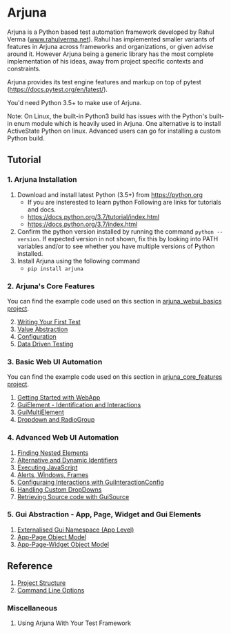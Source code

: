 # Arjuna

Arjuna is a Python based test automation framework developed by Rahul Verma (www.rahulverma.net). Rahul has implemented smaller variants of features in Arjuna across frameworks and organizations, or given advise around it. However Arjuna being a generic library has the most complete implementation of his ideas, away from project specific contexts and constraints.

Arjuna provides its test engine features and markup on top of pytest (https://docs.pytest.org/en/latest/).

You'd need Python 3.5+ to make use of Arjuna.

Note: On Linux, the built-in Python3 build has issues with the Python's built-in enum module which is heavily used in Arjuna. One alternative is to install ActiveState Python on linux. Advanced users can go for installing a custom Python build.

## Tutorial

### 1. Arjuna Installation

1. Download and install latest Python (3.5+) from https://python.org
    * If you are insterested to learn python Following are links for tutorials and docs.
    + https://docs.python.org/3.7/tutorial/index.html
    + https://docs.python.org/3.7/index.html
2. Confirm the python version installed by running the command `python --version`. If expected version in not shown, fix this by looking into PATH variables and/or to see whether you have multiple versions of Python installed.
3. Install Arjuna using the following command
    * `pip install arjuna`

### 2. Arjuna's Core Features

You can find the example code used on this section in [arjuna_webui_basics project](https://github.com/rahul-verma/arjuna//tree/master/arjuna-samples/arjex_core_features/tests/modules).

2. [Writing Your First Test](./docs/core/WritingFirstTest.md)
3. [Value Abstraction](./docs/core/ValueAbstraction.md)
3. [Configuration](./docs/core/Configuration.md)
4. [Data Driven Testing](./docs/core/DataDrivenTesting.md)

### 3. Basic Web UI Automation

You can find the example code used on this section in [arjuna_core_features project](https://github.com/rahul-verma/arjuna//tree/master/arjuna-samples/arjex_webui_basics/tests/modules).

1. [Getting Started with WebApp](./docs//webui_basics/WebApp.md)
2. [GuiElement - Identification and Interactions](./docs/webui_basics/GuiElement.md)
3. [GuiMultiElement](./docs/webui_basics/GuiMultiElement.md)
4. [Dropdown and RadioGroup](./docs/webui_basics/DropDownRadioGroup.md)

### 4. Advanced Web UI Automation
1. [Finding Nested Elements](./docs/webui_adv/FindingNestedElements.md)
2. [Alternative and Dynamic Identifiers](./docs/webui_adv/AlternativeDynamicIdentifiers.md)
3. [Executing JavaScript](./docs/webui_adv/ExecutingJavaScript.md)
4. [Alerts, Windows, Frames](./docs/webui_adv/AlertsWindowsFrames.md)
5. [Configuraing Interactions with GuiInteractionConfig](./docs/webui_adv/GuiInteractionConfig.md)
6. [Handling Custom DropDowns](./docs/webui_adv/HandlingCustomDropDowns.md)
7. [Retrieving Source code with GuiSource](./docs/webui_adv/GuiSource.md)

### 5. Gui Abstraction - App, Page, Widget and Gui Elements
1. [Externalised Gui Namespace (App Level)](./docs/gui_abstraction/ExternalisedGuiNamespace.md)
2. [App-Page Object Model](./docs/gui_abstraction/AppPageObjectModel.md)
3. [App-Page-Widget Object Model](./docs/gui_abstraction/AppPageWidgetObjectModel.md)

## Reference
1. [Project Structure](./docs/core/ProjectStructure.md)
2. [Command Line Options](./docs/core/CommandLineOptions.md)

### Miscellaneous
1. Using Arjuna With Your Test Framework
